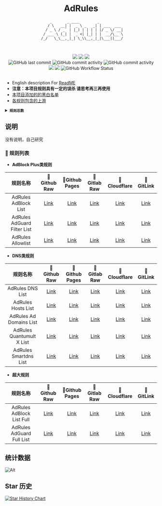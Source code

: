 <div align="center">
<h1 align="center">AdRules<br></h1>

```
     _       _ ____        _           
    / \   __| |  _ \ _   _| | ___  ___ 
   / _ \ / _` | |_) | | | | |/ _ \/ __|
  / ___ \ (_| |  _ <| |_| | |  __/\__ \
 /_/   \_\__,_|_| \_\\__,_|_|\___||___/
 
```                                       
<br>
<img src="https://img.shields.io/github/stars/Cats-Team/AdRules?style=flat-square&color=yellow">
<img src="https://img.shields.io/github/forks/Cats-Team/AdRules?color=orange&style=flat-square">
<img src="https://img.shields.io/github/issues/Cats-Team/AdRules?color=green&style=flat-square">
<br>
<img alt="GitHub last commit" src="https://img.shields.io/github/last-commit/cats-team/adrules?style=flat-square">
<img alt="GitHub commit activity" src="https://img.shields.io/github/commit-activity/w/cats-team/adrules?style=flat-square">  
<img alt="GitHub commit activity" src="https://data.jsdelivr.com/v1/package/gh/cats-team/adrules/badge?style=flat-square">  
<br>
<img src="https://img.shields.io/github/license/Cats-Team/AdRules?color=bule&style=flat-square">
<img src="https://img.shields.io/github/languages/code-size/Cats-Team/AdRules?color=blueviolet&style=flat-square">
<img alt="GitHub Workflow Status" src="https://img.shields.io/github/workflow/status/cats-team/adrules/Update Rules?style=flat-square">
<br>
<br>
  

</div>                           
                                                                        
<!--br-->


- English description For [ReadME](/README_EN.md)
- **注意：本项目规则具有一定的误杀 请思考再三再使用**
- [本项目添加的的黑白名单](/mod/rules)
- [各规则包含的上游](/Included.md)


<details><summary><strong><code>规则总数</code></strong></summary></code>

```
更新时间: 2022-12-12 20:30:49 （北京时间） 

AdRules AdBlock List 规则数量: 145455 

AdRules AdGuard Filter List 规则数量: 108082 

AdRules DNS List 规则数量: 50190 

AdRules Hosts List 规则数量: 55957 

AdRules Allowlist 规则数量: 13669 

AdRules Ad Domains List 数量: 55957 

AdRules AdBlock Full List 规则数量: 241185 

AdRules AdGuard Full List 规则数量: 201703 
``` 
</details>

## 说明

没有说明，自己研究

### 📃 规则列表

- **AdBlock Plus类规则**

|   规则名称   | 🚀Github Raw |🚀Github Pages|🚀Gitlab Raw|🚀Cloudflare|🚀GitLink|
| :----:  | :----:  | :----:  | :----:  | :----:  | :----:  | 
| AdRules AdBlock List | [Link](https://raw.githubusercontent.com/Cats-Team/AdRules/main/adblock.txt)|[Link](https://cats-team.github.io/AdRules/adblock.txt)|[Link](https://gitlab.com/cats-team/adrules/-/raw/main/adblock.txt)|[Link](https://adrules.top/adblock.txt)|[Link](https://code.gitlink.org.cn/hacamer/AdRules/raw/branch/main/adblock.txt)|
| AdRules AdGuard Filter List| [Link](https://raw.githubusercontent.com/Cats-Team/AdRules/main/adguard.txt)|[Link](https://cats-team.github.io/AdRules/adguard.txt)|[Link](https://gitlab.com/cats-team/adrules/-/raw/main/adguard.txt)|[Link](https://adrules.top/adguard.txt)|[Link](https://code.gitlink.org.cn/hacamer/AdRules/raw/branch/main/adguard.txt)|
| AdRules Allowlist | [Link](https://raw.githubusercontent.com/Cats-Team/AdRules/main/allow.txt)| [Link](https://cats-team.github.io/AdRules/allow.txt)|[Link](https://gitlab.com/cats-team/adrules/-/raw/main/allow.txt)|[Link](https://adrules.top/allow.txt)|[Link](https://code.gitlink.org.cn/hacamer/AdRules/raw/branch/main/allow.txt)|

- **DNS类规则**

|   规则名称   | 🚀Github Raw |🚀Github Pages|🚀Gitlab Raw|🚀Cloudflare|🚀GitLink|
| :----:  | :----:  | :----:  | :----:  | :----:  | :----:  | 
| AdRules DNS List | [Link](https://raw.githubusercontent.com/Cats-Team/AdRules/main/dns.txt)| [Link](https://cats-team.github.io/AdRules/dns.txt)|[Link](https://gitlab.com/cats-team/adrules/-/raw/main/dns.txt)|[Link](https://adrules.top/dns.txt)|[Link](https://code.gitlink.org.cn/hacamer/AdRules/raw/branch/main/dns.txt)|
| AdRules Hosts List | [Link](https://raw.githubusercontent.com/Cats-Team/AdRules/main/hosts.txt)| [Link](https://cats-team.github.io/AdRules/hosts.txt)|[Link](https://gitlab.com/cats-team/adrules/-/raw/main/hosts.txt)|[Link](https://adrules.top/hosts.txt)|[Link](https://code.gitlink.org.cn/hacamer/AdRules/raw/branch/main/hosts.txt)|
| AdRules Ad Domains List| [Link](https://raw.githubusercontent.com/Cats-Team/AdRules/main/ad-domains.txt)| [Link](https://cats-team.github.io/AdRules/ad-domains.txt)|[Link](https://gitlab.com/cats-team/adrules/-/raw/main/ad-domains.txt)|[Link](https://adrules.top/ad-domains.txt)|[Link](https://code.gitlink.org.cn/hacamer/AdRules/raw/branch/main/ad-domains.txt)|
| AdRules Quantumult X List | [Link](https://raw.githubusercontent.com/Cats-Team/AdRules/main/qx.conf)| [Link](https://cats-team.github.io/AdRules/qx.conf)|[Link](https://gitlab.com/cats-team/adrules/-/raw/main/qx.conf)|[Link](https://adrules.top/qx.conf)|[Link](https://code.gitlink.org.cn/hacamer/AdRules/raw/branch/main/qx.conf)|
| AdRules Smartdns List | [Link](https://raw.githubusercontent.com/Cats-Team/AdRules/main/smart-dns.conf)| [Link](https://cats-team.github.io/AdRules/smart-dns.conf)|[Link](https://gitlab.com/cats-team/adrules/-/raw/main/smart-dns.conf)|[Link](https://adrules.top/smart-dns.conf)|[Link](https://code.gitlink.org.cn/hacamer/AdRules/raw/branch/main/smart-dns.conf)|
- **超大规则**  

|   规则名称   | 🚀Github Raw |🚀Github Pages|🚀Gitlab Raw|🚀Cloudflare|🚀GitLink|
| :----:  | :----:  | :----:  | :----:  | :----:  | :----:  | 
| AdRules AdBlock List Full | [Link](https://raw.githubusercontent.com/Cats-Team/AdRules/main/adblock_plus.txt)| [Link](https://cats-team.github.io/AdRules/adblock_plus.txt)|[Link](https://gitlab.com/cats-team/adrules/-/raw/main/adblock_plus.txt)|[Link](https://adrules.top/adblock_plus.txt)|[Link](https://code.gitlink.org.cn/hacamer/AdRules/raw/branch/main/adblock_plus.txt)|
| AdRules AdGuard Full List | [Link](https://raw.githubusercontent.com/Cats-Team/AdRules/main/adguard-full.txt)|[Link](https://cats-team.github.io/AdRules/adguard-full.txt)|[Link](https://gitlab.com/cats-team/adrules/-/raw/main/adguard-full.txt)|[Link](https://adrules.top/adguard-full.txt)|[Link](https://code.gitlink.org.cn/hacamer/AdRules/raw/branch/main/adguard-full.txt)|

## 统计数据
![Alt](https://repobeats.axiom.co/api/embed/3e57571bbce4b4def7917fa545f5e37dd64f0665.svg "Repobeats analytics image")


## Star 历史

[![Star History Chart](https://api.star-history.com/svg?repos=cats-team/adrules&type=Timeline)](https://star-history.com/#cats-team/adrules&Timeline)
